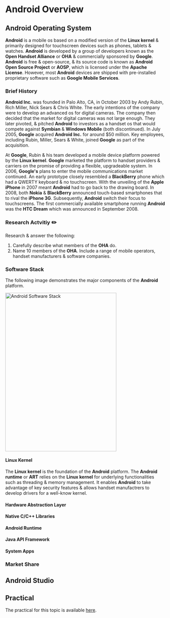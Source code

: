 # **Android Overview**

## Android Operating System
**Android** is a mobile os based on a modified version of the **Linux kernel** & primarily designed for touchscreen devices such as phones, tablets & watches. **Android** is developed by a group of developers known as the **Open Handset Alliance** or **OHA** & commercially sponsored by **Google**. **Android** is free & open-source, & its source code is known as **Android Open Source Project** or **AOSP**, which is licensed under the **Apache License**. However, most **Android** devices are shipped with pre-installed proprietary software such as **Google Mobile Services**.

### Brief History
**Android Inc.** was founded in Palo Alto, CA, in October 2003 by Andy Rubin, Rich Miller, Nick Sears & Chris White. The early intentions of the company were to develop an advanced os for digital cameras. The company then decided that the market for digital cameras was not large enough. They later pivoted, & pitched **Android** to investors as a handset os that would compete against **Symbian** & **Windows Mobile** (both discontinued). In July 2005, **Google** acquired **Android Inc.** for around $50 million. Key employees, including Rubin, Miller, Sears & White, joined **Google** as part of the acquisition. 

At **Google**, Rubin & his team developed a mobile device platform powered by the **Linux kernel**. **Google** marketed the platform to handset providers & carriers on the promise of providing a flexible, upgradeable system. In 2006, **Google's** plans to enter the mobile communications market continued. An early prototype closely resembled a **BlackBerry** phone which had a QWERTY keyboard & no touchscreen. With the unveiling of the **Apple iPhone** in 2007 meant **Android** had to go back to the drawing board. In 2008, both **Nokia** & **BlackBerry** announced touch-based smartphones that to rival the **iPhone 3G**. Subsequently, **Android** switch their focus to touchscreens. The first commercially available smartphone running **Android** was the **HTC Dream** which was announced in September 2008.

### Research Actvitiy ✏️
Research & answer the following:
1. Carefully describe what members of the **OHA** do.
2. Name 10 members of the **OHA**. Include a range of mobile operators, handset manufacturers & software companies.

### Software Stack

The following image demonstrates the major components of the **Android** platform.

<img src="https://developer.android.com/guide/platform/images/android-stack_2x.png" alt="Android Software Stack" width="350" height="500" />

#### Linux Kernel
The **Linux kernel** is the foundation of the **Android** platform. The **Android runtime** or **ART** relies on the **Linux kernel** for underlying functionalities such as threading & memory management. It enables **Android** to take advantage of key security features & allows handset manufactrers to develop drivers for a well-know kernel.

#### Hardware Abstraction Layer 

#### Native C/C++ Libraries

#### Android Runtime

#### Java API Framework

#### System Apps

### Market Share

## Android Studio

## Practical
The practical for this topic is available [here]().

